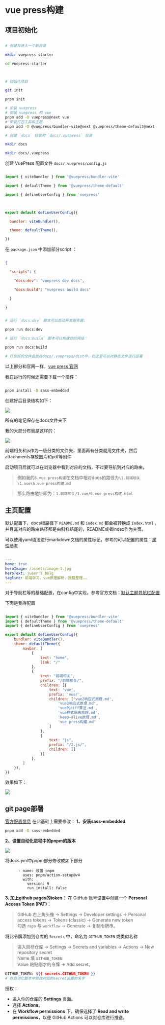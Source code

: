 # vue press构建

  

## 项目初始化

```bash

# 创建并进入一个新目录

mkdir vuepress-starter

cd vuepress-starter

  

# 初始化项目

git init

pnpm init

# 安装 vuepress
# 安装 vuepress 和 vue
pnpm add -D vuepress@next vue
# 安装打包工具和主题
pnpm add -D @vuepress/bundler-vite@next @vuepress/theme-default@next

# 创建 `docs` 目录和 `docs/.vuepress` 目录

mkdir docs

mkdir docs/.vuepress

```

创建 VuePress 配置文件 `docs/.vuepress/config.js`

```js

import { viteBundler } from '@vuepress/bundler-vite'

import { defaultTheme } from '@vuepress/theme-default'

import { defineUserConfig } from 'vuepress'

  

export default defineUserConfig({

  bundler: viteBundler(),

  theme: defaultTheme(),

})

```

在 `package.json` 中添加部分script ：

```json

{

  "scripts": {

    "docs:dev": "vuepress dev docs",

    "docs:build": "vuepress build docs"

  }

}

```

```bash

# 运行 `docs:dev` 脚本可以启动开发服务器:

pnpm run docs:dev

# 运行 `docs:build` 脚本可以构建你的网站：

pnpm run docs:build

# 打包好的文件会放在docs/.vuepress/dist中，在这里可以对静态文件进行部署

```

  

以上部分和官网一样，[vue press 官网](https://vuepress.vuejs.org/zh/guide/getting-started.html#%E5%88%9B%E5%BB%BA%E9%A1%B9%E7%9B%AE)

我在运行的时候还需要下载一个插件：

```bash

pnpm install -D sass-embedded

```

  

创建好后目录结构如下：

  

![](attachments/image-1.png)

  

所有的笔记保存在docs文件夹下

我的大部分布局是这样的：

  

![](attachments/image-2.png)

  

前端相关和js作为一级分类的文件夹，里面再有分类就用文件夹，然后attachments存放图片和pdf等附件

  

启动项目后就可以在浏览器中看到对应的文档，不过要导航到对应的路由，

> 例如我的`6.vue press构建`在文档中相对docs的路径为`\1.前端相关\1.vue\6.vue press构建.md`

> 那么路由地址即为：`1.前端相关/1.vue/6.vue press构建.html`

  

## 主页配置

默认配置下，docs根路径下 `README.md` 和 `index.md` 都会被转换成 `index.html` ，并且其对应的路由路径都是由斜杠结尾的，README或者index作为主页。

可以使用yaml语法进行markdown文档的属性标记，参考的可以配置的属性：[属性参考](https://vuepress.vuejs.org/zh/reference/frontmatter.html)


```yaml

---
home: true
heroImage: /assets/image-1.jpg
heroText: jueer's bolg
tagline: 前端学习，vue原理解析，报错整理……
---

```

  
对于导航栏等的基础配置，在config中实现，参考官方文档：[默认主题导航栏配置](https://vuepress.vuejs.org/zh/guide/theme.html#%E9%BB%98%E8%AE%A4%E4%B8%BB%E9%A2%98)
  

下面是我得配置

```js

import { viteBundler } from '@vuepress/bundler-vite'
import { defaultTheme } from '@vuepress/theme-default'
import { defineUserConfig } from 'vuepress'

export default defineUserConfig({
    bundler: viteBundler(),
    theme: defaultTheme({
        navbar: [
            {
                text: "home",
                link: "/"
            },
            {
                text: "前端相关",
                prefix: "/前端相关/",
                children: [{
                    text: 'vue',
                    prefix: 'vue/',
                    children: ['vue2响应式原理.md',
                        'vue3响应式原理.md',
                        'vue的diff算法.md',
                        'vue样式隔离原理.md',
                        'keep-alive原理.md',
                        'vue press构建.md'
                    ]
                },
                {
                    text: "js",
                    prefix: "/2.js/",
                    children: []
                }]
            },
        ]
    }),
})
```

效果如下：


![](attachments/image-3.png)

## git page部署

[官方配置信息](https://vuepress.vuejs.org/zh/guide/deployment.html#github-pages)
在此基础上需要修改：
**1、安装sass-embedded**
```bash
pnpm add -D sass-embedded
```
**2、设置自动化进程中的pnpm的版本**

![](attachments/image-4.png)

将docs.yml中pnpm部分修改成如下部分
```
      - name: 设置 pnpm
        uses: pnpm/action-setup@v4
        with:
          version: 9
          run_install: false
```

**3. 加上github pages的token**：
在 GitHub 账号设置中创建一个 **Personal Access Token (PAT)**：
> GitHub 右上角头像 → Settings → Developer settings → Personal access tokens → Tokens (classic) → Generate new token  
   勾选 `repo` 与 `workflow` → Generate → 复制令牌串。

将此令牌添加到仓库的 `Secrets` 中，命名为 `GITHUB_TOKEN` 或类似名称
>进入目标仓库 → Settings → Secrets and variables → Actions → New repository secret  
   Name 填 `GITHUB_TOKEN`  
   Value 粘贴刚才的令牌 → Add secret。
```bash
GITHUB_TOKEN: ${{ secrets.GITHUB_TOKEN }}
# 在自动化脚本中修改对应的secret设置的名字
```
授权：
- 进入你的仓库的 **Settings** 页面。
- 选择 **Actions**。
- 在 **Workflow permissions** 下，确保选择了 **Read and write permissions**，以便 GitHub Actions 可以对仓库进行推送。